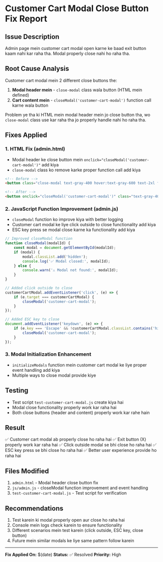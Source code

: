 # Customer Cart Modal Close Button Fix Report

## Issue Description
Admin page mein customer cart modal open karne ke baad exit button kaam nahi kar raha tha. Modal properly close nahi ho raha tha.

## Root Cause Analysis
Customer cart modal mein 2 different close buttons the:
1. **Modal header mein** - `close-modal` class wala button (HTML mein defined)
2. **Cart content mein** - `closeModal('customer-cart-modal')` function call karne wala button

Problem ye tha ki HTML mein modal header mein jo close button tha, wo `close-modal` class use kar raha tha jo properly handle nahi ho raha tha.

## Fixes Applied

### 1. HTML Fix (admin.html)
- Modal header ke close button mein `onclick="closeModal('customer-cart-modal')"` add kiya
- `close-modal` class ko remove karke proper function call add kiya

```html
<!-- Before -->
<button class="close-modal text-gray-400 hover:text-gray-600 text-2xl font-bold">&times;</button>

<!-- After -->
<button onclick="closeModal('customer-cart-modal')" class="text-gray-400 hover:text-gray-600 text-2xl font-bold">&times;</button>
```

### 2. JavaScript Function Improvement (admin.js)
- `closeModal` function ko improve kiya with better logging
- Customer cart modal ke liye click outside to close functionality add kiya
- ESC key press se modal close karne ka functionality add kiya

```javascript
// Improved closeModal function
function closeModal(modalId) {
    const modal = document.getElementById(modalId);
    if (modal) {
        modal.classList.add('hidden');
        console.log('✅ Modal closed:', modalId);
    } else {
        console.warn('⚠️ Modal not found:', modalId);
    }
}

// Added click outside to close
customerCartModal.addEventListener('click', (e) => {
    if (e.target === customerCartModal) {
        closeModal('customer-cart-modal');
    }
});

// Added ESC key to close
document.addEventListener('keydown', (e) => {
    if (e.key === 'Escape' && !customerCartModal.classList.contains('hidden')) {
        closeModal('customer-cart-modal');
    }
});
```

### 3. Modal Initialization Enhancement
- `initializeModals` function mein customer cart modal ke liye proper event handling add kiya
- Multiple ways to close modal provide kiye

## Testing
- Test script `test-customer-cart-modal.js` create kiya hai
- Modal close functionality properly work kar raha hai
- Both close buttons (header and content) properly work kar rahe hain

## Result
✅ Customer cart modal ab properly close ho raha hai
✅ Exit button (X) properly work kar raha hai
✅ Click outside modal se bhi close ho raha hai
✅ ESC key press se bhi close ho raha hai
✅ Better user experience provide ho raha hai

## Files Modified
1. `admin.html` - Modal header close button fix
2. `js/admin.js` - closeModal function improvement and event handling
3. `test-customer-cart-modal.js` - Test script for verification

## Recommendations
1. Test karein ki modal properly open aur close ho raha hai
2. Console mein logs check karein to ensure functionality
3. Different scenarios mein test karein (click outside, ESC key, close button)
4. Future mein similar modals ke liye same pattern follow karein

---
**Fix Applied On:** $(date)
**Status:** ✅ Resolved
**Priority:** High
